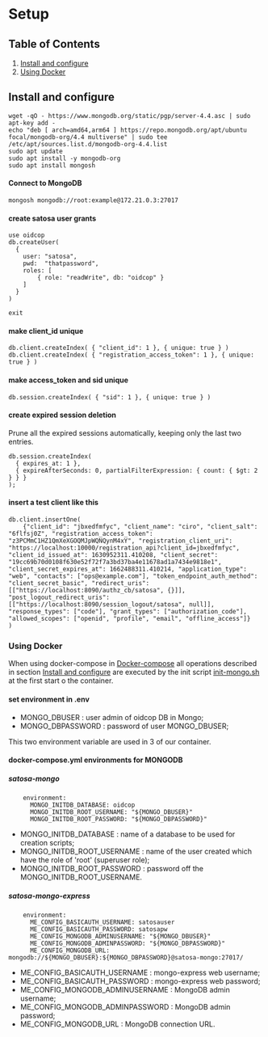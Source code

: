 # Setup

## Table of Contents
1. [Install and configure](#install-and-configure)
2. [Using Docker](#using-docker)

## Install and configure

````
wget -qO - https://www.mongodb.org/static/pgp/server-4.4.asc | sudo apt-key add -
echo "deb [ arch=amd64,arm64 ] https://repo.mongodb.org/apt/ubuntu focal/mongodb-org/4.4 multiverse" | sudo tee /etc/apt/sources.list.d/mongodb-org-4.4.list
sudo apt update
sudo apt install -y mongodb-org
sudo apt install mongosh
````

#### Connect to MongoDB
````
mongosh mongodb://root:example@172.21.0.3:27017
````

#### create satosa user grants
````
use oidcop
db.createUser(
  {
    user: "satosa",
    pwd:  "thatpassword",
    roles: [
        { role: "readWrite", db: "oidcop" }
    ]
  }
)

exit
````

#### make client_id unique

````
db.client.createIndex( { "client_id": 1 }, { unique: true } )
db.client.createIndex( { "registration_access_token": 1 }, { unique: true } )
````

#### make access_token and sid unique

````
db.session.createIndex( { "sid": 1 }, { unique: true } )
````

#### create expired session deletion

Prune all the expired sessions automatically, keeping only the last two entries.

````
db.session.createIndex(
  { expires_at: 1 },
  { expireAfterSeconds: 0, partialFilterExpression: { count: { $gt: 2 } } }
);
````

#### insert a test client like this

````
db.client.insertOne(
    {"client_id": "jbxedfmfyc", "client_name": "ciro", "client_salt": "6flfsj0Z", "registration_access_token": "z3PCMmC1HZ1QmXeXGOQMJpWQNQynM4xY", "registration_client_uri": "https://localhost:10000/registration_api?client_id=jbxedfmfyc", "client_id_issued_at": 1630952311.410208, "client_secret": "19cc69b70d0108f630e52f72f7a3bd37ba4e11678ad1a7434e9818e1", "client_secret_expires_at": 1662488311.410214, "application_type": "web", "contacts": ["ops@example.com"], "token_endpoint_auth_method": "client_secret_basic", "redirect_uris": [["https://localhost:8090/authz_cb/satosa", {}]], "post_logout_redirect_uris": [["https://localhost:8090/session_logout/satosa", null]], "response_types": ["code"], "grant_types": ["authorization_code"], "allowed_scopes": ["openid", "profile", "email", "offline_access"]}
)
````

### Using Docker

When using docker-compose in [Docker-compose](./Docker-compose) all operations described in section  [Install and configure](#install-and-configure) are executed  by the init script [init-mongo.sh](./compose-Satosa-Saml2Spid/init-mongo.sh) at the first start o the container.

#### set environment in .env

- MONGO_DBUSER : user admin of oidcop DB in Mongo;
- MONGO_DBPASSWORD : password of user MONGO_DBUSER;

This two environment variable are used in 3 of our container.

#### docker-compose.yml environments for MONGODB

##### satosa-mongo

````
    environment:
      MONGO_INITDB_DATABASE: oidcop
      MONGO_INITDB_ROOT_USERNAME: "${MONGO_DBUSER}"
      MONGO_INITDB_ROOT_PASSWORD: "${MONGO_DBPASSWORD}"
````

- MONGO_INITDB_DATABASE : name of a database to be used for creation scripts;
- MONGO_INITDB_ROOT_USERNAME : name of the user created which have the role of 'root' (superuser role); 
- MONGO_INITDB_ROOT_PASSWORD : password off the MONGO_INITDB_ROOT_USERNAME.

##### satosa-mongo-express

````
    environment:
      ME_CONFIG_BASICAUTH_USERNAME: satosauser
      ME_CONFIG_BASICAUTH_PASSWORD: satosapw
      ME_CONFIG_MONGODB_ADMINUSERNAME: "${MONGO_DBUSER}"
      ME_CONFIG_MONGODB_ADMINPASSWORD: "${MONGO_DBPASSWORD}"
      ME_CONFIG_MONGODB_URL: mongodb://${MONGO_DBUSER}:${MONGO_DBPASSWORD}@satosa-mongo:27017/
````

- ME_CONFIG_BASICAUTH_USERNAME : mongo-express web username;
- ME_CONFIG_BASICAUTH_PASSWORD : mongo-express web password;
- ME_CONFIG_MONGODB_ADMINUSERNAME : MongoDB admin username;
- ME_CONFIG_MONGODB_ADMINPASSWORD : MongoDB admin password;
- ME_CONFIG_MONGODB_URL : MongoDB connection URL.


